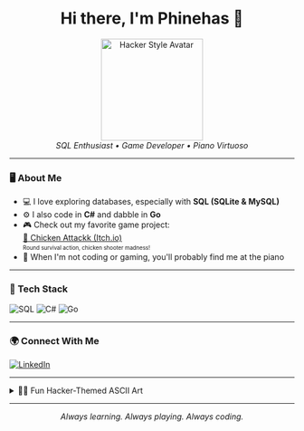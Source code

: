 <!-- Profile README for Phinehas1 -->

<h1 align="center">Hi there, I'm Phinehas 👾</h1>
<p align="center">
  <img src="https://raw.githubusercontent.com/Phinehas1/Phinehas1/main/assets/hacker-avatar.png" width="180" alt="Hacker Style Avatar"/><br>
  <em>SQL Enthusiast • Game Developer • Piano Virtuoso</em>
</p>

---

### 🖥️ About Me

- 💻 I love exploring databases, especially with **SQL (SQLite & MySQL)**
- ⚙️ I also code in **C#** and dabble in **Go**
- 🎮 Check out my favorite game project:  
  [🐔 Chicken Attackk (Itch.io)](https://phinehas.itch.io/chicken-attackk)  
  <sub><sup>Round survival action, chicken shooter madness!</sup></sub>
- 🎹 When I'm not coding or gaming, you'll probably find me at the piano

---

### 🚀 Tech Stack

![SQL](https://img.shields.io/badge/SQL-025E8C?style=for-the-badge&logo=sqlite&logoColor=white)
![C#](https://img.shields.io/badge/C%23-239120?style=for-the-badge&logo=csharp&logoColor=white)
![Go](https://img.shields.io/badge/Go-00ADD8?style=for-the-badge&logo=go&logoColor=white)

---

### 🌍 Connect With Me

[![LinkedIn](https://img.shields.io/badge/LinkedIn-Phinehas%20Doe-0077B5?style=for-the-badge&logo=linkedin&logoColor=white)](https://www.linkedin.com/in/phinehas-doe-670791355/)

---

<details>
<summary>👨‍💻 Fun Hacker-Themed ASCII Art</summary>

```
      .----.   @   @
     / .-"-.`.  \v/
     | | '\ \ \_/ )
   ,-\ `-.' /.'  /
  '---`----'----'
 (Coding in progress...)
```
</details>

---

<!--
If you want to personalize your avatar, add your own image to /assets/hacker-avatar.png or use a cool computer/hacker-themed image from an avatar generator!
-->

<p align="center">
  <em>Always learning. Always playing. Always coding.</em>
</p>
